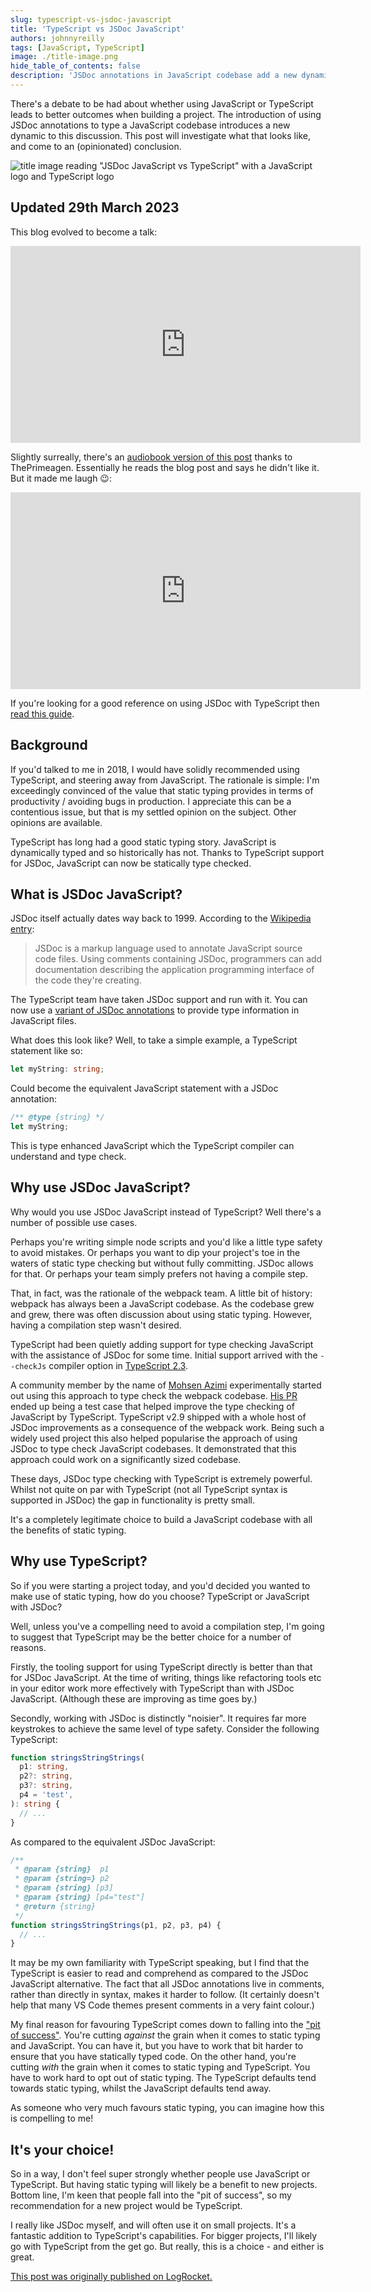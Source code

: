 ```yaml
---
slug: typescript-vs-jsdoc-javascript
title: 'TypeScript vs JSDoc JavaScript'
authors: johnnyreilly
tags: [JavaScript, TypeScript]
image: ./title-image.png
hide_table_of_contents: false
description: 'JSDoc annotations in JavaScript codebase add a new dynamic to the debate between JavaScript and TypeScript. It allows for type checking of JavaScript code.'
---
```


There's a debate to be had about whether using JavaScript or TypeScript leads to better outcomes when building a project. The introduction of using JSDoc annotations to type a JavaScript codebase introduces a new dynamic to this discussion. This post will investigate what that looks like, and come to an (opinionated) conclusion.

![title image reading "JSDoc JavaScript vs TypeScript" with a JavaScript logo and TypeScript logo](title-image.png)

<!--truncate-->

## Updated 29th March 2023

This blog evolved to become a talk:

<iframe width="560" height="315" src="https://www.youtube.com/embed/5MZoAcheyE4?start=240" title="YouTube video player" frameBorder="0" allow="accelerometer; autoplay; clipboard-write; encrypted-media; gyroscope; picture-in-picture" allowFullScreen></iframe>

Slightly surreally, there's an [audiobook version of this post](https://www.youtube.com/watch?v=pj8SoTZbCTE) thanks to ThePrimeagen. Essentially he reads the blog post and says he didn't like it. But it made me laugh 😉:

<iframe width="560" height="315" src="https://www.youtube.com/embed/pj8SoTZbCTE" title="YouTube video player" frameborder="0" allow="accelerometer; autoplay; clipboard-write; encrypted-media; gyroscope; picture-in-picture; web-share" allowfullscreen></iframe>

If you're looking for a good reference on using JSDoc with TypeScript then [read this guide](https://www.typescriptlang.org/docs/handbook/jsdoc-supported-types.html).

## Background

If you'd talked to me in 2018, I would have solidly recommended using TypeScript, and steering away from JavaScript. The rationale is simple: I'm exceedingly convinced of the value that static typing provides in terms of productivity / avoiding bugs in production. I appreciate this can be a contentious issue, but that is my settled opinion on the subject. Other opinions are available.

TypeScript has long had a good static typing story. JavaScript is dynamically typed and so historically has not. Thanks to TypeScript support for JSDoc, JavaScript can now be statically type checked.

## What is JSDoc JavaScript?

JSDoc itself actually dates way back to 1999. According to the [Wikipedia entry](https://en.wikipedia.org/wiki/JSDoc):

> JSDoc is a markup language used to annotate JavaScript source code files. Using comments containing JSDoc, programmers can add documentation describing the application programming interface of the code they're creating.

The TypeScript team have taken JSDoc support and run with it. You can now use a [variant of JSDoc annotations](https://www.typescriptlang.org/docs/handbook/jsdoc-supported-types.html) to provide type information in JavaScript files.

What does this look like? Well, to take a simple example, a TypeScript statement like so:

```ts
let myString: string;
```

Could become the equivalent JavaScript statement with a JSDoc annotation:

```ts
/** @type {string} */
let myString;
```

This is type enhanced JavaScript which the TypeScript compiler can understand and type check.

## Why use JSDoc JavaScript?

Why would you use JSDoc JavaScript instead of TypeScript? Well there's a number of possible use cases.

Perhaps you're writing simple node scripts and you'd like a little type safety to avoid mistakes. Or perhaps you want to dip your project's toe in the waters of static type checking but without fully committing. JSDoc allows for that. Or perhaps your team simply prefers not having a compile step.

That, in fact, was the rationale of the webpack team. A little bit of history: webpack has always been a JavaScript codebase. As the codebase grew and grew, there was often discussion about using static typing. However, having a compilation step wasn't desired.

TypeScript had been quietly adding support for type checking JavaScript with the assistance of JSDoc for some time. Initial support arrived with the `--checkJs` compiler option in [TypeScript 2.3](https://www.typescriptlang.org/docs/handbook/release-notes/typescript-2-3.html#errors-in-js-files-with---checkjs).

A community member by the name of [Mohsen Azimi](https://twitter.com/mohsen____) experimentally started out using this approach to type check the webpack codebase. [His PR](https://github.com/webpack/webpack/pull/6862) ended up being a test case that helped improve the type checking of JavaScript by TypeScript. TypeScript v2.9 shipped with a whole host of JSDoc improvements as a consequence of the webpack work. Being such a widely used project this also helped popularise the approach of using JSDoc to type check JavaScript codebases. It demonstrated that this approach could work on a significantly sized codebase.

These days, JSDoc type checking with TypeScript is extremely powerful. Whilst not quite on par with TypeScript (not all TypeScript syntax is supported in JSDoc) the gap in functionality is pretty small.

It's a completely legitimate choice to build a JavaScript codebase with all the benefits of static typing.

## Why use TypeScript?

So if you were starting a project today, and you'd decided you wanted to make use of static typing, how do you choose? TypeScript or JavaScript with JSDoc?

Well, unless you've a compelling need to avoid a compilation step, I'm going to suggest that TypeScript may be the better choice for a number of reasons.

Firstly, the tooling support for using TypeScript directly is better than that for JSDoc JavaScript. At the time of writing, things like refactoring tools etc in your editor work more effectively with TypeScript than with JSDoc JavaScript. (Although these are improving as time goes by.)

Secondly, working with JSDoc is distinctly "noisier". It requires far more keystrokes to achieve the same level of type safety. Consider the following TypeScript:

```ts
function stringsStringStrings(
  p1: string,
  p2?: string,
  p3?: string,
  p4 = 'test',
): string {
  // ...
}
```

As compared to the equivalent JSDoc JavaScript:

```ts
/**
 * @param {string}  p1
 * @param {string=} p2
 * @param {string} [p3]
 * @param {string} [p4="test"]
 * @return {string}
 */
function stringsStringStrings(p1, p2, p3, p4) {
  // ...
}
```

It may be my own familiarity with TypeScript speaking, but I find that the TypeScript is easier to read and comprehend as compared to the JSDoc JavaScript alternative. The fact that all JSDoc annotations live in comments, rather than directly in syntax, makes it harder to follow. (It certainly doesn't help that many VS Code themes present comments in a very faint colour.)

My final reason for favouring TypeScript comes down to falling into the ["pit of success"](https://blog.codinghorror.com/falling-into-the-pit-of-success/). You're cutting _against_ the grain when it comes to static typing and JavaScript. You can have it, but you have to work that bit harder to ensure that you have statically typed code. On the other hand, you're cutting _with_ the grain when it comes to static typing and TypeScript. You have to work hard to opt out of static typing. The TypeScript defaults tend towards static typing, whilst the JavaScript defaults tend away.

As someone who very much favours static typing, you can imagine how this is compelling to me!

## It's your choice!

So in a way, I don't feel super strongly whether people use JavaScript or TypeScript. But having static typing will likely be a benefit to new projects. Bottom line, I'm keen that people fall into the "pit of success", so my recommendation for a new project would be TypeScript.

I really like JSDoc myself, and will often use it on small projects. It's a fantastic addition to TypeScript's capabilities. For bigger projects, I'll likely go with TypeScript from the get go. But really, this is a choice - and either is great.

[This post was originally published on LogRocket.](https://blog.logrocket.com/typescript-vs-jsdoc-javascript/)

<head>
    <link rel="canonical" href="https://blog.logrocket.com/typescript-vs-jsdoc-javascript/" />
</head>

